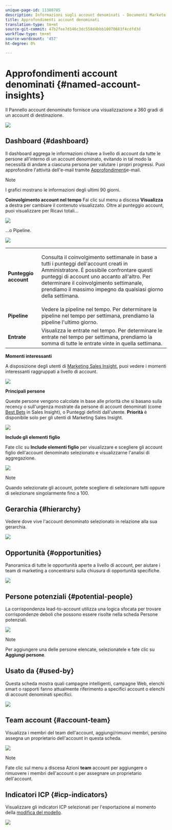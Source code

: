 ```yaml
---
unique-page-id: 11380785
description: Informazioni sugli account denominati - Documenti Marketo - Documentazione sui prodotti
title: Approfondimenti account denominati
translation-type: tm+mt
source-git-commit: 47b2fee7d146c3dc558d4bbb10070683f4cdfd3d
workflow-type: tm+mt
source-wordcount: '457'
ht-degree: 0%

---
```



# Approfondimenti account denominati {#named-account-insights}

Il Pannello account denominato fornisce una visualizzazione a 360 gradi di un account di destinazione.

![](assets/one-1.png)

## Dashboard {#dashboard}

Il dashboard aggrega le informazioni chiave a livello di account da tutte le persone all&#39;interno di un account denominato, evitando in tal modo la necessità di andare a ciascuna persona per valutare i propri progressi. Puoi approfondire l&#39;attività dell&#39;e-mail tramite [Approfondimenti](http://docs.marketo.com/display/DOCS/Filtering+in+Email+Insights#FilteringinEmailInsights-AccountBasedMarketing)e-mail.

>[!NOTE]
>
>I grafici mostrano le informazioni degli ultimi 90 giorni.

**Coinvolgimento account nel tempo** Fai clic sul menu a discesa **Visualizza** a destra per cambiare il contenuto visualizzato. Oltre al punteggio account, puoi visualizzare per Ricavi totali...

![](assets/two-new.png)

...o Pipeline.

![](assets/three-new.png)

<table> 
 <tbody> 
  <tr> 
   <td><strong>Punteggio account</strong></td> 
   <td><p>Consulta il coinvolgimento settimanale in base a tutti i punteggi dell'account creati in Amministratore. È possibile confrontare questi punteggi di account uno accanto all'altro. Per determinare il coinvolgimento settimanale, prendiamo il massimo impegno da qualsiasi giorno della settimana.</p></td> 
  </tr> 
  <tr> 
   <td><strong>Pipeline</strong></td> 
   <td>Vedere la pipeline nel tempo. Per determinare la pipeline nel tempo per settimana, prendiamo la pipeline l'ultimo giorno.</td> 
  </tr> 
  <tr> 
   <td><strong>Entrate</strong></td> 
   <td>Visualizza le entrate nel tempo. Per determinare le entrate nel tempo per settimana, prendiamo la somma di tutte le entrate vinte in quella settimana.</td> 
  </tr> 
 </tbody> 
</table>

**Momenti interessanti**

A disposizione degli utenti di [Marketing Sales Insight](http://docs.marketo.com/display/DOCS/Marketo+Sales+Insight), puoi vedere i momenti interessanti raggruppati a livello di account.

![](assets/int-mom.png)

**Principali persone**

Queste persone vengono calcolate in base alle priorità che si basano sulla recency o sull&#39;urgenza mostrate da persone di account denominati (come [Best Bets](http://docs.marketo.com/display/DOCS/Priority,+Urgency,+Relative+Score,+and+Best+Bets) in Sales Insight), o Punteggi definiti dall&#39;utente. **Priorità** è disponibile solo per gli utenti di Marketing Sales Insight.

![](assets/top-ten.png)

**Include gli elementi figlio**

Fate clic su **Include elementi figlio** per visualizzare e scegliere gli account figlio dell&#39;account denominato selezionato e visualizzarne l&#39;analisi di aggregazione.

![](assets/abm.png)

>[!NOTE]
>
>Quando selezionate gli account, potete scegliere di selezionare tutti oppure di selezionare singolarmente fino a 100.

## Gerarchia {#hierarchy}

Vedere dove vive l&#39;account denominato selezionato in relazione alla sua gerarchia.

![](assets/hierarchy.png)

## Opportunità {#opportunities}

Panoramica di tutte le opportunità aperte a livello di account, per aiutare i team di marketing a concentrarsi sulla chiusura di opportunità specifiche.

![](assets/four-1.png)

## Persone potenziali {#potential-people}

La corrispondenza lead-to-account utilizza una logica sfocata per trovare corrispondenze deboli che possono essere risolte nella scheda Persone potenziali.

![](assets/five-1.png)

>[!NOTE]
>
>Per aggiungere una delle persone elencate, selezionatele e fate clic su **Aggiungi persone**.

## Usato da {#used-by}

Questa scheda mostra quali campagne intelligenti, campagne Web, elenchi smart o rapporti fanno attualmente riferimento a specifici account o elenchi di account denominati specifici.

![](assets/six-1.png)

## Team account {#account-team}

Visualizza i membri del team dell&#39;account, aggiungi/rimuovi membri, persino assegna un proprietario dell&#39;account in questa scheda.

![](assets/seven-1.png)

>[!NOTE]
>
>Fate clic sul menu a discesa Azioni **team** account per aggiungere o rimuovere i membri dell&#39;account o per assegnare un proprietario dell&#39;account.

## Indicatori ICP {#icp-indicators}

Visualizzare gli indicatori ICP selezionati per l&#39;esportazione al momento della [modifica del modello](http://docs.marketo.com/display/DOCS/Account+AI+Overview#AccountAIOverview-ModelTuning).

![](assets/eight.png)

